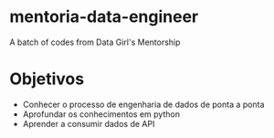 # mentoria-data-engineer
A batch of codes from Data Girl's Mentorship


# Objetivos

- Conhecer o processo de engenharia de dados de ponta a ponta
- Aprofundar os conhecimentos em python
- Aprender a consumir dados de API